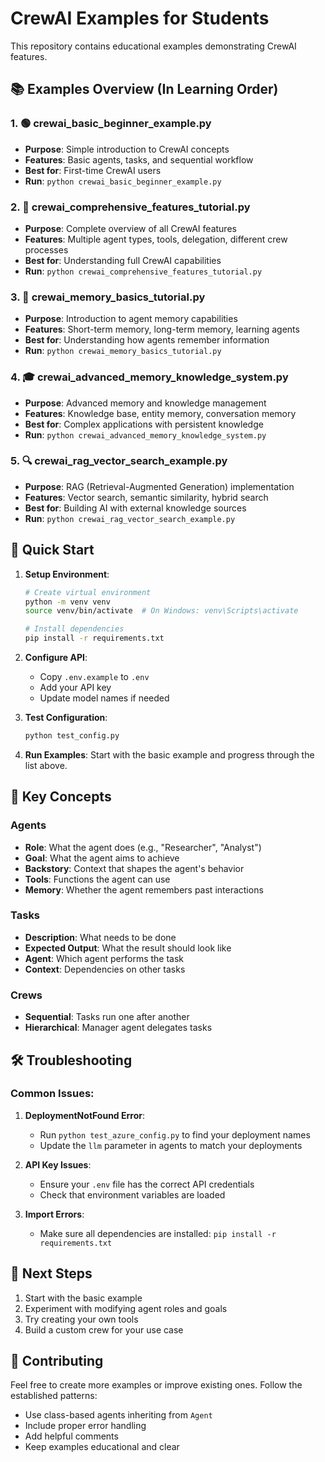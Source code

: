 # CrewAI Examples for Students

This repository contains educational examples demonstrating CrewAI features.

## 📚 Examples Overview (In Learning Order)

### 1. 🟢 **crewai_basic_beginner_example.py**
- **Purpose**: Simple introduction to CrewAI concepts
- **Features**: Basic agents, tasks, and sequential workflow
- **Best for**: First-time CrewAI users
- **Run**: `python crewai_basic_beginner_example.py`

### 2. 🔵 **crewai_comprehensive_features_tutorial.py**
- **Purpose**: Complete overview of all CrewAI features
- **Features**: Multiple agent types, tools, delegation, different crew processes
- **Best for**: Understanding full CrewAI capabilities
- **Run**: `python crewai_comprehensive_features_tutorial.py`

### 3. 🧠 **crewai_memory_basics_tutorial.py**
- **Purpose**: Introduction to agent memory capabilities
- **Features**: Short-term memory, long-term memory, learning agents
- **Best for**: Understanding how agents remember information
- **Run**: `python crewai_memory_basics_tutorial.py`

### 4. 🎓 **crewai_advanced_memory_knowledge_system.py**
- **Purpose**: Advanced memory and knowledge management
- **Features**: Knowledge base, entity memory, conversation memory
- **Best for**: Complex applications with persistent knowledge
- **Run**: `python crewai_advanced_memory_knowledge_system.py`

### 5. 🔍 **crewai_rag_vector_search_example.py**
- **Purpose**: RAG (Retrieval-Augmented Generation) implementation
- **Features**: Vector search, semantic similarity, hybrid search
- **Best for**: Building AI with external knowledge sources
- **Run**: `python crewai_rag_vector_search_example.py`

## 🚀 Quick Start

1. **Setup Environment**:
   ```bash
   # Create virtual environment
   python -m venv venv
   source venv/bin/activate  # On Windows: venv\Scripts\activate
   
   # Install dependencies
   pip install -r requirements.txt
   ```

2. **Configure API**:
   - Copy `.env.example` to `.env`
   - Add your API key
   - Update model names if needed

3. **Test Configuration**:
   ```bash
   python test_config.py
   ```

4. **Run Examples**:
   Start with the basic example and progress through the list above.

## 📖 Key Concepts

### Agents
- **Role**: What the agent does (e.g., "Researcher", "Analyst")
- **Goal**: What the agent aims to achieve
- **Backstory**: Context that shapes the agent's behavior
- **Tools**: Functions the agent can use
- **Memory**: Whether the agent remembers past interactions

### Tasks
- **Description**: What needs to be done
- **Expected Output**: What the result should look like
- **Agent**: Which agent performs the task
- **Context**: Dependencies on other tasks

### Crews
- **Sequential**: Tasks run one after another
- **Hierarchical**: Manager agent delegates tasks

## 🛠️ Troubleshooting

### Common Issues:

1. **DeploymentNotFound Error**:
   - Run `python test_azure_config.py` to find your deployment names
   - Update the `llm` parameter in agents to match your deployments

2. **API Key Issues**:
   - Ensure your `.env` file has the correct API credentials
   - Check that environment variables are loaded

3. **Import Errors**:
   - Make sure all dependencies are installed: `pip install -r requirements.txt`

## 📝 Next Steps

1. Start with the basic example
2. Experiment with modifying agent roles and goals
3. Try creating your own tools
4. Build a custom crew for your use case

## 🤝 Contributing

Feel free to create more examples or improve existing ones. Follow the established patterns:
- Use class-based agents inheriting from `Agent`
- Include proper error handling
- Add helpful comments
- Keep examples educational and clear